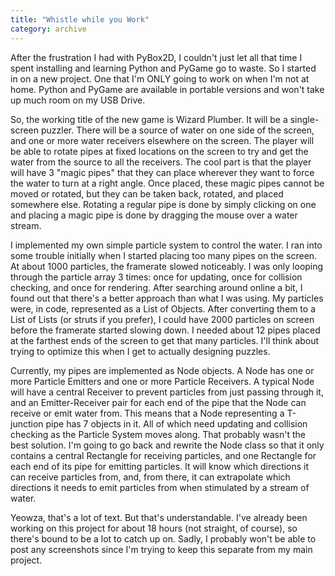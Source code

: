 ```yaml
---
title: "Whistle while you Work"
category: archive
---
```

After the frustration I had with PyBox2D, I couldn't just let all that time I spent installing and learning Python and PyGame go to waste. So I started in on a new project. One that I'm ONLY going to work on when I'm not at home. Python and PyGame are available in portable versions and won't take up much room on my USB Drive.

So, the working title of the new game is Wizard Plumber. It will be a single-screen puzzler. There will be a source of water on one side of the screen, and one or more water receivers elsewhere on the screen. The player will be able to rotate pipes at fixed locations on the screen to try and get the water from the source to all the receivers. The cool part is that the player will have 3 "magic pipes" that they can place wherever they want to force the water to turn at a right angle. Once placed, these magic pipes cannot be moved or rotated, but they can be taken back, rotated, and placed somewhere else. Rotating a regular pipe is done by simply clicking on one and placing a magic pipe is done by dragging the mouse over a water stream.

I implemented my own simple particle system to control the water. I ran into some trouble initially when I started placing too many pipes on the screen. At about 1000 particles, the framerate slowed noticeably. I was only looping through the particle array 3 times: once for updating, once for collision checking, and once for rendering. After searching around online a bit, I found out that there's a better approach than what I was using. My particles were, in code, represented as a List of Objects. After converting them to a List of Lists (or struts if you prefer), I could have 2000 particles on screen before the framerate started slowing down. I needed about 12 pipes placed at the farthest ends of the screen to get that many particles. I'll think about trying to optimize this when I get to actually designing puzzles.

Currently, my pipes are implemented as Node objects. A Node has one or more Particle Emitters and one or more Particle Receivers. A typical Node will have a central Receiver to prevent particles from just passing through it, and an Emitter-Receiver pair for each end of the pipe that the Node can receive or emit water from. This means that a Node representing a T-junction pipe has 7 objects in it. All of which need updating and collision checking as the Particle System moves along. That probably wasn't the best solution. I'm going to go back and rewrite the Node class so that it only contains a central Rectangle for receiving particles, and one Rectangle for each end of its pipe for emitting particles. It will know which directions it can receive particles from, and, from there, it can extrapolate which directions it needs to emit particles from when stimulated by a stream of water.

Yeowza, that's a lot of text. But that's understandable. I've already been working on this project for about 18 hours (not straight, of course), so there's bound to be a lot to catch up on. Sadly, I probably won't be able to post any screenshots since I'm trying to keep this separate from my main project.